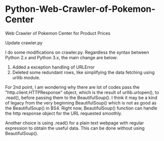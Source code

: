 # Python-Web-Crawler-of-Pokemon-Center
Web Crawler of Pokemon Center for Product Prices 

Update crawler.py

I do some modifications on crawler.py. Regardless the syntax between Python 2.x and Python 3.x, the main change are below:

1. Added a exception handling of URLError
2. Deleted some redundant rows, like simplifying the data fetching using urllib module.

For 2nd point, I am wondering why there are lot of codes pass the "http.client.HTTPResponse" object, which is the result of urllib.urlopen(), to .read(), before passing them to the BeautifulSoup(). I think it may be a kind of legacy from the very beginning BeautifulSoup() which is not as good as the BeautifulSoup() in BS4. Right now, BeautifulSoup() function can handle the http response object for the URL requested smoothly.

Another choice is using .read() for a plain text webpage with regular expression to obtain the useful data. This can be done without using BeautifulSoup().
